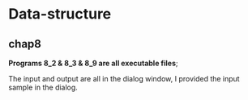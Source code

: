 # Data-structure

## chap8

**Programs 8_2 & 8_3 & 8_9 are all executable files**; 

The input and output are all in the dialog window, I provided the input sample in the dialog.